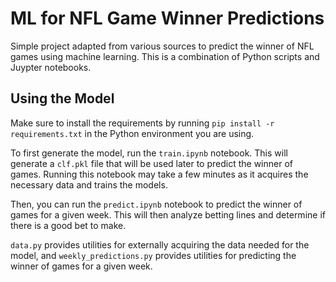 # ML for NFL Game Winner Predictions

Simple project adapted from various sources to predict the winner of NFL games using machine learning. This is a combination of Python scripts and Juypter notebooks.

## Using the Model

Make sure to install the requirements by running `pip install -r requirements.txt` in the Python environment you are using.

To first generate the model, run the `train.ipynb` notebook. This will generate a `clf.pkl` file that will be used later to predict the winner of games. Running this notebook may take a few minutes as it acquires the necessary data and trains the models.

Then, you can run the `predict.ipynb` notebook to predict the winner of games for a given week. This will then analyze betting lines and determine if there is a good bet to make.

`data.py` provides utilities for externally acquiring the data needed for the model, and `weekly_predictions.py` provides utilities for predicting the winner of games for a given week.
